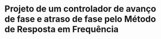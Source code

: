 
# Projeto de um controlador de avanço de fase e atraso de fase pelo Método de Resposta em Frequência


